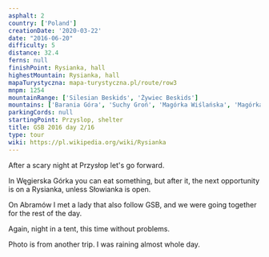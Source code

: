 ```yaml
---
asphalt: 2
country: ['Poland']
creationDate: '2020-03-22'
date: "2016-06-20"
difficulty: 5
distance: 32.4
ferns: null
finishPoint: Rysianka, hall
highestMountain: Rysianka, hall
mapaTurystyczna: mapa-turystyczna.pl/route/row3
mnpm: 1254
mountainRange: ['Silesian Beskids', 'Żywiec Beskids']
mountains: ['Barania Góra', 'Suchy Groń', 'Magórka Wiślańska', 'Magórka Radziejowska', 'Glinne']
parkingCords: null
startingPoint: Przyslop, shelter
title: GSB 2016 day 2/16
type: tour
wiki: https://pl.wikipedia.org/wiki/Rysianka
---
```


After a scary night at Przysłop let's go forward.

In Węgierska Górka you can eat something, but after it, the next opportunity is on a Rysianka, unless Słowianka is open.

On Abramów I met a lady that also follow GSB, and we were going together for the rest of the day.

Again, night in a tent, this time without problems.

Photo is from another trip. I was raining almost whole day.
